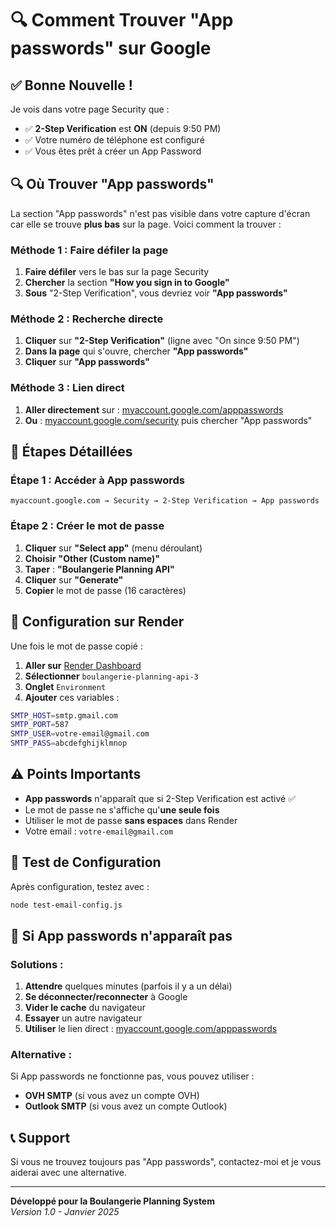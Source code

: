 # 🔍 Comment Trouver "App passwords" sur Google

## ✅ **Bonne Nouvelle !**

Je vois dans votre page Security que :
- ✅ **2-Step Verification** est **ON** (depuis 9:50 PM)
- ✅ Votre numéro de téléphone est configuré
- ✅ Vous êtes prêt à créer un App Password

## 🔍 **Où Trouver "App passwords"**

La section "App passwords" n'est pas visible dans votre capture d'écran car elle se trouve **plus bas** sur la page. Voici comment la trouver :

### **Méthode 1 : Faire défiler la page**
1. **Faire défiler** vers le bas sur la page Security
2. **Chercher** la section **"How you sign in to Google"**
3. **Sous** "2-Step Verification", vous devriez voir **"App passwords"**

### **Méthode 2 : Recherche directe**
1. **Cliquer** sur **"2-Step Verification"** (ligne avec "On since 9:50 PM")
2. **Dans la page** qui s'ouvre, chercher **"App passwords"**
3. **Cliquer** sur **"App passwords"**

### **Méthode 3 : Lien direct**
1. **Aller directement** sur : [myaccount.google.com/apppasswords](https://myaccount.google.com/apppasswords)
2. **Ou** : [myaccount.google.com/security](https://myaccount.google.com/security) puis chercher "App passwords"

## 📱 **Étapes Détaillées**

### **Étape 1 : Accéder à App passwords**
```
myaccount.google.com → Security → 2-Step Verification → App passwords
```

### **Étape 2 : Créer le mot de passe**
1. **Cliquer** sur **"Select app"** (menu déroulant)
2. **Choisir** **"Other (Custom name)"**
3. **Taper** : **"Boulangerie Planning API"**
4. **Cliquer** sur **"Generate"**
5. **Copier** le mot de passe (16 caractères)

## 🔧 **Configuration sur Render**

Une fois le mot de passe copié :

1. **Aller sur** [Render Dashboard](https://dashboard.render.com)
2. **Sélectionner** `boulangerie-planning-api-3`
3. **Onglet** `Environment`
4. **Ajouter** ces variables :

```bash
SMTP_HOST=smtp.gmail.com
SMTP_PORT=587
SMTP_USER=votre-email@gmail.com
SMTP_PASS=abcdefghijklmnop
```

## ⚠️ **Points Importants**

- **App passwords** n'apparaît que si 2-Step Verification est activé ✅
- Le mot de passe ne s'affiche qu'**une seule fois**
- Utiliser le mot de passe **sans espaces** dans Render
- Votre email : `votre-email@gmail.com`

## 🧪 **Test de Configuration**

Après configuration, testez avec :
```bash
node test-email-config.js
```

## 🚨 **Si App passwords n'apparaît pas**

### **Solutions :**
1. **Attendre** quelques minutes (parfois il y a un délai)
2. **Se déconnecter/reconnecter** à Google
3. **Vider le cache** du navigateur
4. **Essayer** un autre navigateur
5. **Utiliser** le lien direct : [myaccount.google.com/apppasswords](https://myaccount.google.com/apppasswords)

### **Alternative :**
Si App passwords ne fonctionne pas, vous pouvez utiliser :
- **OVH SMTP** (si vous avez un compte OVH)
- **Outlook SMTP** (si vous avez un compte Outlook)

## 📞 **Support**

Si vous ne trouvez toujours pas "App passwords", contactez-moi et je vous aiderai avec une alternative.

---

**Développé pour la Boulangerie Planning System**  
*Version 1.0 - Janvier 2025*
